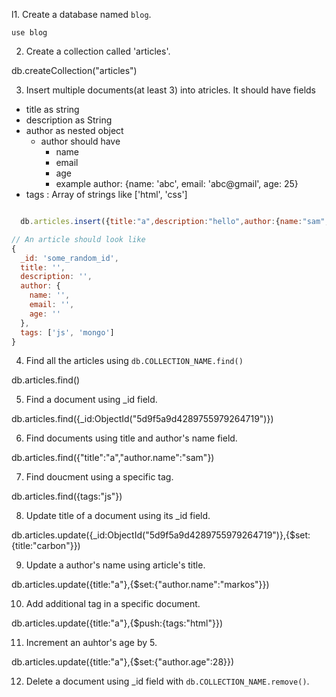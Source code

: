 l1. Create a database named `blog`.
  
    use blog

2. Create a collection called 'articles'.

  db.createCollection("articles")

3. Insert multiple documents(at least 3) into atricles. It should have fields
  - title as string
  - description as String
  - author as nested object
    - author should have
      - name
      - email
      - age
      - example author: {name: 'abc', email: 'abc@gmail', age: 25}
  - tags : Array of strings like ['html', 'css'] 
```js

  db.articles.insert({title:"a",description:"hello",author:{name:"sam",email:"sam@gmail.com",age:34},tags:["js","mongo"]})

// An article should look like
{
  _id: 'some_random_id',
  title: '',
  description: '',
  author: {
    name: '',
    email: '',
    age: ''
  },
  tags: ['js', 'mongo']
}
```

4. Find all the articles using `db.COLLECTION_NAME.find()`

  db.articles.find()  

5. Find a document using _id field.

  db.articles.find({_id:ObjectId("5d9f5a9d4289755979264719")})


6. Find documents using title and author's name field.

  db.articles.find({"title":"a","author.name":"sam"})  

7. Find doucment using a specific tag.

  db.articles.find({tags:"js"})

8. Update title of a document using its _id field.

  db.articles.update({_id:ObjectId("5d9f5a9d4289755979264719")},{$set:{title:"carbon"}})

9. Update a author's name using article's title.

  db.articles.update({title:"a"},{$set:{"author.name":"markos"}})

10. Add additional tag in a specific document.

  db.articles.update({title:"a"},{$push:{tags:"html"}})

11. Increment an auhtor's age by 5.  

  db.articles.update({title:"a"},{$set:{"author.age":28}})

12. Delete a document using _id field with `db.COLLECTION_NAME.remove()`.

  
